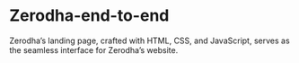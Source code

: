 # Zerodha-end-to-end

Zerodha’s landing page, crafted with HTML, CSS, and JavaScript, serves as the seamless interface for Zerodha’s website. 
